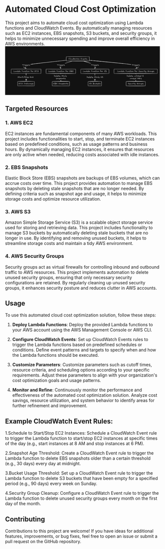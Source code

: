 # Automated Cloud Cost Optimization

This project aims to automate cloud cost optimization using Lambda functions and CloudWatch Events. By automatically managing resources such as EC2 instances, EBS snapshots, S3 buckets, and security groups, it helps to minimize unnecessary spending and improve overall efficiency in AWS environments.
![diagram](https://github.com/deepak4566/Automated_CloudCostOptimization/blob/main/cloudcost.png)

## Targeted Resources

### 1. AWS EC2
EC2 instances are fundamental components of many AWS workloads. This project includes functionalities to start, stop, and terminate EC2 instances based on predefined conditions, such as usage patterns and business hours. By dynamically managing EC2 instances, it ensures that resources are only active when needed, reducing costs associated with idle instances. 

### 2. EBS Snapshots
Elastic Block Store (EBS) snapshots are backups of EBS volumes, which can accrue costs over time. This project provides automation to manage EBS snapshots by deleting stale snapshots that are no longer needed. By defining criteria such as snapshot age and usage, it helps to minimize storage costs and optimize resource utilization.

### 3. AWS S3
Amazon Simple Storage Service (S3) is a scalable object storage service used for storing and retrieving data. This project includes functionality to manage S3 buckets by automatically deleting stale buckets that are no longer in use. By identifying and removing unused buckets, it helps to streamline storage costs and maintain a tidy AWS environment.

### 4. AWS Security Groups
Security groups act as virtual firewalls for controlling inbound and outbound traffic to AWS resources. This project implements automation to delete unused security groups, ensuring that only necessary security configurations are retained. By regularly cleaning up unused security groups, it enhances security posture and reduces clutter in AWS accounts.

## Usage
To use this automated cloud cost optimization solution, follow these steps:

1. **Deploy Lambda Functions**: Deploy the provided Lambda functions to your AWS account using the AWS Management Console or AWS CLI.

2. **Configure CloudWatch Events**: Set up CloudWatch Events rules to trigger the Lambda functions based on predefined schedules or conditions. Define event patterns and targets to specify when and how the Lambda functions should be executed.

3. **Customize Parameters**: Customize parameters such as cutoff times, resource criteria, and scheduling options according to your specific requirements. Adjust these parameters to align with your organization's cost optimization goals and usage patterns.

4. **Monitor and Refine**: Continuously monitor the performance and effectiveness of the automated cost optimization solution. Analyze cost savings, resource utilization, and system behavior to identify areas for further refinement and improvement.

## Example CloudWatch Event Rules:
1.Schedule to Start/Stop EC2 Instances:
Schedule a CloudWatch Event rule to trigger the Lambda function to start/stop EC2 instances at specific times of the day (e.g., start instances at 8 AM and stop instances at 6 PM).

2.Snapshot Age Threshold:
Create a CloudWatch Event rule to trigger the Lambda function to delete EBS snapshots older than a certain threshold (e.g., 30 days) every day at midnight.

3.Bucket Usage Threshold:
Set up a CloudWatch Event rule to trigger the Lambda function to delete S3 buckets that have been empty for a specified period (e.g., 90 days) every week on Sunday.

4.Security Group Cleanup:
Configure a CloudWatch Event rule to trigger the Lambda function to delete unused security groups every month on the first day of the month.

## Contributing
Contributions to this project are welcome! If you have ideas for additional features, improvements, or bug fixes, feel free to open an issue or submit a pull request on the GitHub repository.




